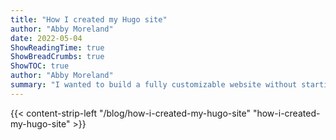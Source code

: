 ```yaml
---
title: "How I created my Hugo site"
author: "Abby Moreland"
date: 2022-05-04
ShowReadingTime: true
ShowBreadCrumbs: true
ShowTOC: true
author: "Abby Moreland"
summary: "I wanted to build a fully customizable website without starting from scratch, so I created this site using Hugo and Netlify."
---
```

{{< content-strip-left "/blog/how-i-created-my-hugo-site" "how-i-created-my-hugo-site" >}}